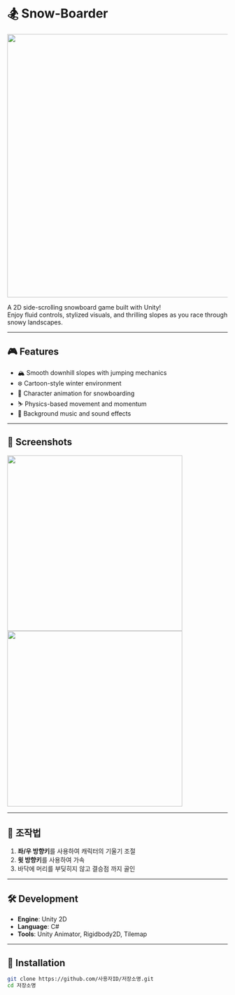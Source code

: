 # 🏂 Snow-Boarder

<img src="https://github.com/사용자ID/저장소명/raw/main/스크린샷경로.png" width="600"/>

A 2D side-scrolling snowboard game built with Unity!  
Enjoy fluid controls, stylized visuals, and thrilling slopes as you race through snowy landscapes.

---

## 🎮 Features

- 🏔️ Smooth downhill slopes with jumping mechanics
- ❄️ Cartoon-style winter environment
- 🎿 Character animation for snowboarding
- ⛷️ Physics-based movement and momentum
- 🎵 Background music and sound effects

---

## 📸 Screenshots

<img src="스크린샷경로1" width="400"/>
<img src="스크린샷경로2" width="400"/>

---

## 🚀 조작법

1. **좌/우 방향키**를 사용하여 캐릭터의 기울기 조절
2. **윗 방향키**를 사용하여 가속
3. 바닥에 머리를 부딪히지 않고 결승점 까지 골인

---

## 🛠️ Development

- **Engine**: Unity 2D
- **Language**: C#
- **Tools**: Unity Animator, Rigidbody2D, Tilemap

---

## 📂 Installation

```bash
git clone https://github.com/사용자ID/저장소명.git
cd 저장소명
